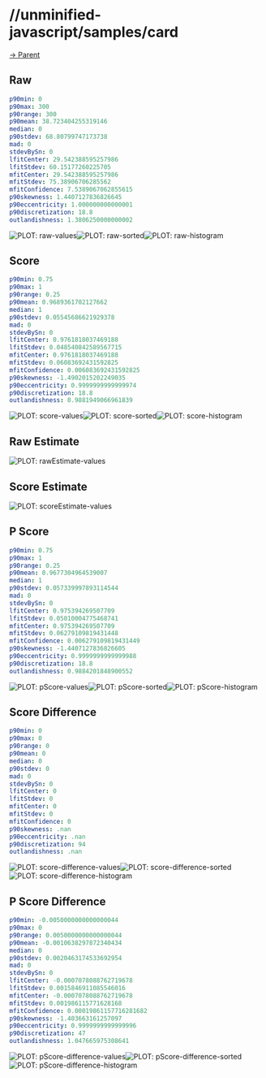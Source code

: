 
# //unminified-javascript/samples/card

[→ Parent](../..)


## Raw


```yaml
p90min: 0
p90max: 300
p90range: 300
p90mean: 38.723404255319146
median: 0
p90stdev: 68.80799747173738
mad: 0
stdevBySn: 0
lfitCenter: 29.542388595257986
lfitStdev: 60.15177260225705
mfitCenter: 29.542388595257986
mfitStdev: 75.38906706285562
mfitConfidence: 7.5389067062855615
p90skewness: 1.4407127836826645
p90eccentricity: 1.000000000000001
p90discretization: 18.8
outlandishness: 1.3806250000000002

```

![PLOT: raw-values](./raw/values.svg)![PLOT: raw-sorted](./raw/sorted.svg)![PLOT: raw-histogram](./raw/histogram.svg)
## Score


```yaml
p90min: 0.75
p90max: 1
p90range: 0.25
p90mean: 0.9689361702127662
median: 1
p90stdev: 0.05545686621929378
mad: 0
stdevBySn: 0
lfitCenter: 0.9761818037469188
lfitStdev: 0.048540842589567715
mfitCenter: 0.9761818037469188
mfitStdev: 0.06083692431592825
mfitConfidence: 0.006083692431592825
p90skewness: -1.4902015202249035
p90eccentricity: 0.9999999999999974
p90discretization: 18.8
outlandishness: 0.9881949066961839

```

![PLOT: score-values](./score/values.svg)![PLOT: score-sorted](./score/sorted.svg)![PLOT: score-histogram](./score/histogram.svg)
## Raw Estimate

![PLOT: rawEstimate-values](./rawEstimate/values.svg)
## Score Estimate

![PLOT: scoreEstimate-values](./scoreEstimate/values.svg)
## P Score


```yaml
p90min: 0.75
p90max: 1
p90range: 0.25
p90mean: 0.9677304964539007
median: 1
p90stdev: 0.057339997893114544
mad: 0
stdevBySn: 0
lfitCenter: 0.975394269507709
lfitStdev: 0.05010004775468741
mfitCenter: 0.975394269507709
mfitStdev: 0.06279109819431448
mfitConfidence: 0.006279109819431449
p90skewness: -1.4407127836826605
p90eccentricity: 0.9999999999999988
p90discretization: 18.8
outlandishness: 0.9884201848900552

```

![PLOT: pScore-values](./pScore/values.svg)![PLOT: pScore-sorted](./pScore/sorted.svg)![PLOT: pScore-histogram](./pScore/histogram.svg)
## Score Difference


```yaml
p90min: 0
p90max: 0
p90range: 0
p90mean: 0
median: 0
p90stdev: 0
mad: 0
stdevBySn: 0
lfitCenter: 0
lfitStdev: 0
mfitCenter: 0
mfitStdev: 0
mfitConfidence: 0
p90skewness: .nan
p90eccentricity: .nan
p90discretization: 94
outlandishness: .nan

```

![PLOT: score-difference-values](./score-difference/values.svg)![PLOT: score-difference-sorted](./score-difference/sorted.svg)![PLOT: score-difference-histogram](./score-difference/histogram.svg)
## P Score Difference


```yaml
p90min: -0.0050000000000000044
p90max: 0
p90range: 0.0050000000000000044
p90mean: -0.0010638297872340434
median: 0
p90stdev: 0.0020463174533692954
mad: 0
stdevBySn: 0
lfitCenter: -0.0007078088762719678
lfitStdev: 0.0015846911085546016
mfitCenter: -0.0007078088762719678
mfitStdev: 0.001986115771628168
mfitConfidence: 0.00019861157716281682
p90skewness: -1.403663161257097
p90eccentricity: 0.9999999999999996
p90discretization: 47
outlandishness: 1.047665975308641

```

![PLOT: pScore-difference-values](./pScore-difference/values.svg)![PLOT: pScore-difference-sorted](./pScore-difference/sorted.svg)![PLOT: pScore-difference-histogram](./pScore-difference/histogram.svg)